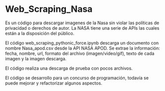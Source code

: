 # Web_Scraping_Nasa
Es un código para descargar imagenes de la Nasa sin violar las políticas de privacidad o derechos de autor. 
La NASA tiene una serie de APIs las cuales están a la disposición del público.

El código web_scraping_pythonic_force.ipynb descarga un documento con nombre Nasa_apod.csv desde la API NASA APOD. Se extrae la información: fecha, nombre, url, formato del archivo (imagen/video/gif), texto de cada imagen y la imagen descarga. 

El código realiza una descarga de prueba con pocos archivos.

El código se desarrollo para un concurso de programación, todavía se puede mejorar y refactorizar algunos aspectos.

